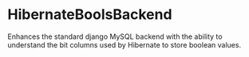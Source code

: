 # HibernateBoolsBackend

Enhances the standard django MySQL backend with the ability to understand the
bit columns used by Hibernate to store boolean values.
